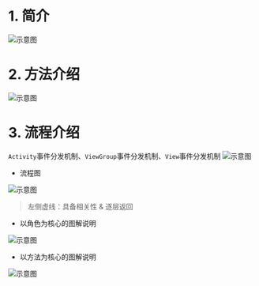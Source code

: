 # 1. 简介

![示意图](http://upload-images.jianshu.io/upload_images/944365-7bedbda180b921aa.png?imageMogr2/auto-orient/strip%7CimageView2/2/w/1240)

# 2. 方法介绍


![示意图](http://upload-images.jianshu.io/upload_images/944365-7c6642f518ffa3d2.png?imageMogr2/auto-orient/strip%7CimageView2/2/w/1240)


# 3. 流程介绍

`Activity`事件分发机制、`ViewGroup`事件分发机制、`View`事件分发机制
![示意图](http://upload-images.jianshu.io/upload_images/944365-eeebede55f55b040.png?imageMogr2/auto-orient/strip%7CimageView2/2/w/1240)

- 流程图

![示意图](http://upload-images.jianshu.io/upload_images/944365-aea821bbb613c195.png?imageMogr2/auto-orient/strip%7CimageView2/2/w/1240)

>左侧虚线：具备相关性 & 逐层返回

- 以角色为核心的图解说明

![示意图](http://upload-images.jianshu.io/upload_images/944365-bccafd3ff8a880ff.png?imageMogr2/auto-orient/strip%7CimageView2/2/w/1240)


- 以方法为核心的图解说明

![示意图](http://upload-images.jianshu.io/upload_images/944365-9f340a39bdad520e.png?imageMogr2/auto-orient/strip%7CimageView2/2/w/1240)